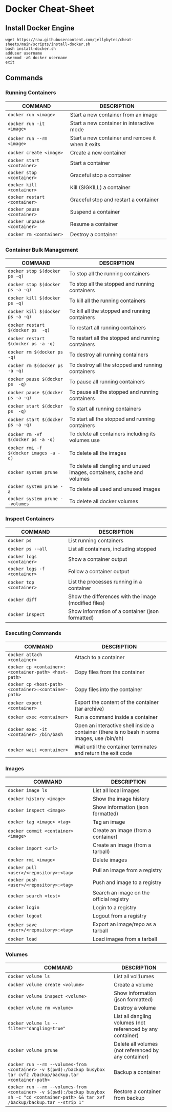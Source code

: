 # Docker Cheat-Sheet

## Install Docker Engine

```
wget https://raw.githubusercontent.com/jellybytes/cheat-sheets/main/scripts/install-docker.sh
bash install-docker.sh
adduser username
usermod -aG docker username
exit
```

## Commands
### Running Containers

| COMMAND | DESCRIPTION |
| --- | --- |
| `docker run <image>` | Start a new container from an image |
| `docker run -it <image>` | Start a new container in interactive mode |
| `docker run --rm <image>` | Start a new container and remove it when it exits |
| `docker create <image>` | Create a new container |
| `docker start <container>` | Start a container |
| `docker stop <container>` | Graceful stop a container |
| `docker kill <container>` | Kill (SIGKILL) a container |
| `docker restart <container>` | Graceful stop and restart a container |
| `docker pause <container>` | Suspend a container |
| `docker unpause <container>` | Resume a container |
| `docker rm <container>` | Destroy a container |

### Container Bulk Management

| COMMAND | DESCRIPTION |
| --- | --- |
| `docker stop $(docker ps -q)` | To stop all the running containers |
| `docker stop $(docker ps -a -q)` | To stop all the stopped and running containers |
| `docker kill $(docker ps -q)` | To kill all the running containers |
| `docker kill $(docker ps -a -q)` | To kill all the stopped and running containers |
| `docker restart $(docker ps  -q)` | To restart all  running containers |
| `docker restart $(docker ps -a -q)` | To restart all the stopped and running containers |
| `docker rm $(docker ps  -q)` | To destroy all running containers |
| `docker rm $(docker ps -a -q)` | To destroy all the stopped and running containers |
| `docker pause $(docker ps  -q)` | To pause all  running containers |
| `docker pause $(docker ps -a -q)` | To pause all the stopped and running containers |
| `docker start $(docker ps  -q)` | To start all  running containers |
| `docker start $(docker ps -a -q)` | To start all the stopped and running containers |
| `docker rm -vf $(docker ps -a -q)` | To delete all containers including its volumes use |
| `docker rmi -f $(docker images -a -q)` | To delete all the images |
| `docker system prune` | To delete all dangling and unused images, containers, cache and volumes |
| `docker system prune -a` | To delete all used and unused images |
| `docker system prune --volumes` | To delete all docker volumes |

### Inspect Containers

| COMMAND | DESCRIPTION |
| --- | --- |
| `docker ps` | List running containers |
| `docker ps --all` | List all containers, including stopped |
| `docker logs <container>` | Show a container output |
| `docker logs -f <container>` | Follow a container output |
| `docker top <container>` | List the processes running in a container |
| `docker diff` | Show the differences with the image (modified files) |
| `docker inspect` | Show information of a container (json formatted) |

### Executing Commands

| COMMAND | DESCRIPTION |
| --- | --- |
| `docker attach <container>` | Attach to a container |
| `docker cp <container>:<container-path> <host-path>` | Copy files from the container |
| `docker cp <host-path> <container>:<container-path>` | Copy files into the container |
| `docker export <container>` | Export the content of the container (tar archive) |
| `docker exec <container>` | Run a command inside a container |
| `docker exec -it <container> /bin/bash` | Open an interactive shell inside a container (there is no bash in some images, use /bin/sh) |
| `docker wait <container>` | Wait until the container terminates and return the exit code |

### Images

| COMMAND | DESCRIPTION |
| --- | --- |
| `docker image ls` | List all local images |
| `docker history <image>` | Show the image history |
| `docker inspect <image>` | Show information (json formatted) |
| `docker tag <image> <tag>` | Tag an image |
| `docker commit <container> <image>` | Create an image (from a container) |
| `docker import <url>` | Create an image (from a tarball) |
| `docker rmi <image>` | Delete images |
| `docker pull <user>/<repository>:<tag>` | Pull an image from a registry |
| `docker push <user>/<repository>:<tag>` | Push and image to a registry |
| `docker search <test>` | Search an image on the official registry |
| `docker login` | Login to a registry |
| `docker logout` | Logout from a registry |
| `docker save <user>/<repository>:<tag>` | Export an image/repo as a tarball |
| `docker load` | Load images from a tarball |

### Volumes

| COMMAND | DESCRIPTION |
| --- | --- |
| `docker volume ls` | List all vol1umes |
| `docker volume create <volume>` | Create a volume |
| `docker volume inspect <volume>` | Show information (json formatted) |
| `docker volume rm <volume>` | Destroy a volume |
| `docker volume ls --filter="dangling=true"` | List all dangling volumes (not referenced by any container) |
| `docker volume prune` | Delete all volumes (not referenced by any container) |
| `docker run --rm --volumes-from <container> -v $(pwd):/backup busybox tar cvfz /backup/backup.tar <container-path>` | Backup a container |
| `docker run --rm --volumes-from <container> -v $(pwd):/backup busybox sh -c "cd <container-path> && tar xvf /backup/backup.tar --strip 1"` | Restore a container from backup |